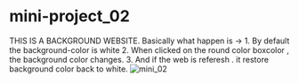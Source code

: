 # mini-project_02
THIS IS A BACKGROUND WEBSITE. 
Basically what happen is ->   1. By default the background-color is white
                              2. When clicked on the round color boxcolor , the background color changes.
                              3. And if the web is referesh . it restore background color back to white. 
![mini_02](https://github.com/user-attachments/assets/3458d8c8-2360-43c1-8cfc-00c2d25977b4)
